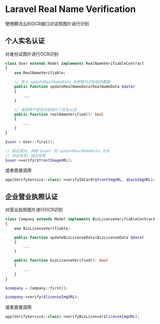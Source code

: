 # Laravel Real Name Verification
使用腾讯云的OCR接口对证照图片进行识别

## 个人实名认证
对身份证图片进行OCR识别

```php
class User extends Model implements RealNameVerifiableContract
{
    use RealNameVerifiable;
    
    // 传入 updateRealNameData 的参数为识别到的数据
    public function updateRealNameData(RealNameData $data)
    {
        ...
    }

    // 返回用户是否已经进行了实名认证
    public function realNameVerified(): bool
    {
        ...
    }
}

$user = User::first();

// 验证成功，调用 $user 的 updateRealNameData 方法
// 验证失败，抛出异常
$user->verify($frontImageURL);

```
或者直接调用 
```php
app(VerifyService::class)->verifyIDCard($frontImgURL, $backImgURL);
```

## 企业营业执照认证
对营业执照图片进行OCR识别

```php
class Company extends Model implements BizLicenseVerifiableContract
{
    use BizLicenseVerifiable;

    public function updateBizLicenseData(BizLicenseData $data)
    {
        ...
    }

    public function bizLicenseVerified(): bool
    {
        ...
    }
}

$company = Company::first();

$company->verify($licenseImgURL);
```

或者直接调用
```php
app(VerifyService::class)->verifyBizLicense($licenseImgURL);
```